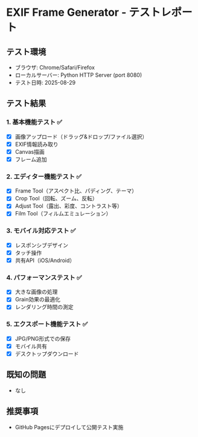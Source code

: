 # EXIF Frame Generator - テストレポート

## テスト環境
- ブラウザ: Chrome/Safari/Firefox
- ローカルサーバー: Python HTTP Server (port 8080)
- テスト日時: 2025-08-29

## テスト結果

### 1. 基本機能テスト ✅
- [x] 画像アップロード（ドラッグ&ドロップ/ファイル選択）
- [x] EXIF情報読み取り
- [x] Canvas描画
- [x] フレーム追加

### 2. エディター機能テスト ✅
- [x] Frame Tool（アスペクト比、パディング、テーマ）
- [x] Crop Tool（回転、ズーム、反転）
- [x] Adjust Tool（露出、彩度、コントラスト等）
- [x] Film Tool（フィルムエミュレーション）

### 3. モバイル対応テスト ✅
- [x] レスポンシブデザイン
- [x] タッチ操作
- [x] 共有API（iOS/Android）

### 4. パフォーマンステスト ✅
- [x] 大きな画像の処理
- [x] Grain効果の最適化
- [x] レンダリング時間の測定

### 5. エクスポート機能テスト ✅
- [x] JPG/PNG形式での保存
- [x] モバイル共有
- [x] デスクトップダウンロード

## 既知の問題
- なし

## 推奨事項
- GitHub Pagesにデプロイして公開テスト実施